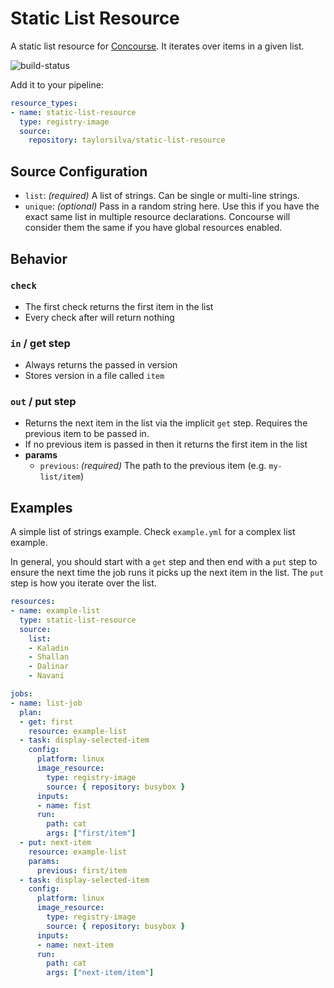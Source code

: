 # Static List Resource

A static list resource for [Concourse](https://github.com/concourse/concourse/). It iterates over items in a given list.

![build-status](https://ci.concourse-ci.org/api/v1/teams/tay/pipelines/static-list-resource/jobs/unit-tests/badge)

Add it to your pipeline:
```yaml
resource_types:
- name: static-list-resource
  type: registry-image
  source:
    repository: taylorsilva/static-list-resource
```

## Source Configuration

- `list`: _(required)_ A list of strings. Can be single or multi-line strings.
- `unique`: _(optional)_ Pass in a random string here. Use this if you have the exact same list in multiple resource declarations. Concourse will consider them the same if you have global resources enabled.

## Behavior

### `check`

- The first check returns the first item in the list
- Every check after will return nothing

### `in` / get step

- Always returns the passed in version
- Stores version in a file called `item`

### `out` / put step

- Returns the next item in the list via the implicit `get` step. Requires the previous item to be passed in.
- If no previous item is passed in then it returns the first item in the list
- **params**
  - `previous`: _(required)_ The path to the previous item (e.g. `my-list/item`)

## Examples

A simple list of strings example. Check `example.yml` for a complex list example.

In general, you should start with a `get` step and then end with a `put` step to ensure the next time the job runs it picks up the next item in the list. The `put` step is how you iterate over the list.

```yaml
resources:
- name: example-list
  type: static-list-resource
  source:
    list:
    - Kaladin
    - Shallan
    - Dalinar
    - Navani

jobs:
- name: list-job
  plan:
  - get: first
    resource: example-list
  - task: display-selected-item
    config:
      platform: linux
      image_resource:
        type: registry-image
        source: { repository: busybox }
      inputs:
      - name: fist
      run:
        path: cat
        args: ["first/item"]
  - put: next-item
    resource: example-list
    params:
      previous: first/item
  - task: display-selected-item
    config:
      platform: linux
      image_resource:
        type: registry-image
        source: { repository: busybox }
      inputs:
      - name: next-item
      run:
        path: cat
        args: ["next-item/item"]
```
